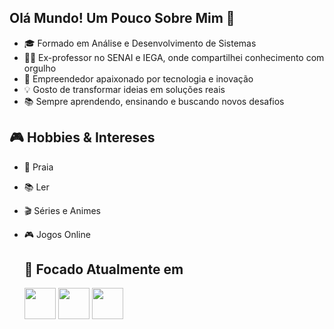 ## Olá Mundo! Um Pouco Sobre Mim 👋
- 🎓 Formado em Análise e Desenvolvimento de Sistemas
- 👨‍🏫 Ex-professor no SENAI e IEGA, onde compartilhei conhecimento com orgulho
- 🚀 Empreendedor apaixonado por tecnologia e inovação
- 💡 Gosto de transformar ideias em soluções reais
- 📚 Sempre aprendendo, ensinando e buscando novos desafios
  
## 🎮 Hobbies & Intereses
- 🎨 Praia 
- 📚 Ler 
- 🎬 Séries e Animes  
- 🎮 Jogos Online

  ## 🎯 Focado Atualmente em
  <div style="display: inline">
    <img width='50' height='50' src="https://cdn.jsdelivr.net/gh/devicons/devicon@latest/icons/flutter/flutter-original.svg" />
    <img width='50' height='50' src="https://cdn.jsdelivr.net/gh/devicons/devicon@latest/icons/firebase/firebase-original-wordmark.svg" />
    <img width='50' height='50' src="https://cdn.jsdelivr.net/gh/devicons/devicon@latest/icons/amazonwebservices/amazonwebservices-original-wordmark.svg" />
  </div>

<!--
**cleitonaraujo89/cleitonaraujo89** is a ✨ _special_ ✨ repository because its `README.md` (this file) appears on your GitHub profile.

Here are some ideas to get you started:

- 🔭 I’m currently working on ...
- 🌱 I’m currently learning ...
- 👯 I’m looking to collaborate on ...
- 🤔 I’m looking for help with ...
- 💬 Ask me about ...
- 📫 How to reach me: ...
- 😄 Pronouns: ...
- ⚡ Fun fact: ...
-->
